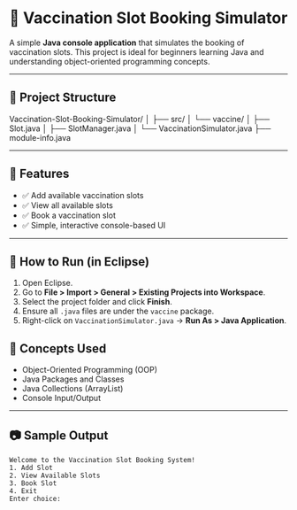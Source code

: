 # 💉 Vaccination Slot Booking Simulator

A simple **Java console application** that simulates the booking of vaccination slots. This project is ideal for beginners learning Java and understanding object-oriented programming concepts.

---

## 📁 Project Structure

Vaccination-Slot-Booking-Simulator/
│
├── src/
│   └── vaccine/
│       ├── Slot.java
│       ├── SlotManager.java
│       └── VaccinationSimulator.java
├── module-info.java

---

## 🚀 Features

- ✅ Add available vaccination slots  
- ✅ View all available slots  
- ✅ Book a vaccination slot  
- ✅ Simple, interactive console-based UI  

---

## 🚀 How to Run (in Eclipse)

1. Open Eclipse.
2. Go to **File > Import > General > Existing Projects into Workspace**.
3. Select the project folder and click **Finish**.
4. Ensure all `.java` files are under the `vaccine` package.
5. Right-click on `VaccinationSimulator.java` → **Run As > Java Application**.


## 🧠 Concepts Used

- Object-Oriented Programming (OOP)
- Java Packages and Classes
- Java Collections (ArrayList)
- Console Input/Output

---

## 📷 Sample Output

```
Welcome to the Vaccination Slot Booking System!
1. Add Slot
2. View Available Slots
3. Book Slot
4. Exit
Enter choice: 
```
